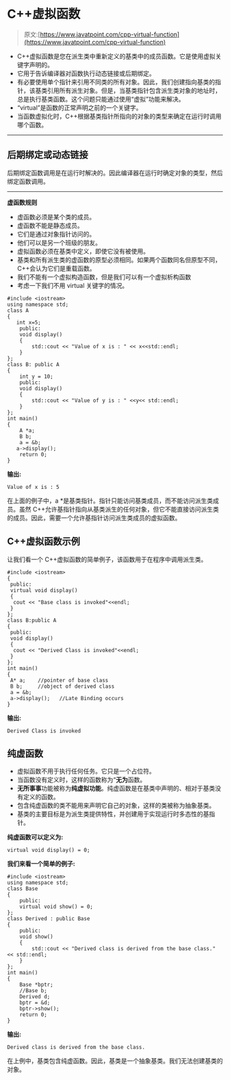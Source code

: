 # C++虚拟函数

> 原文:[https://www.javatpoint.com/cpp-virtual-function](https://www.javatpoint.com/cpp-virtual-function)

*   C++虚拟函数是您在派生类中重新定义的基类中的成员函数。它是使用虚拟关键字声明的。
*   它用于告诉编译器对函数执行动态链接或后期绑定。
*   有必要使用单个指针来引用不同类的所有对象。因此，我们创建指向基类的指针，该基类引用所有派生对象。但是，当基类指针包含派生类对象的地址时，总是执行基类函数。这个问题只能通过使用“虚拟”功能来解决。
*   “virtual”是函数的正常声明之前的一个关键字。
*   当函数虚拟化时，C++根据基类指针所指向的对象的类型来确定在运行时调用哪个函数。

* * *

## 后期绑定或动态链接

后期绑定函数调用是在运行时解决的。因此编译器在运行时确定对象的类型，然后绑定函数调用。

* * *

**虚函数规则**

*   虚函数必须是某个类的成员。
*   虚函数不能是静态成员。
*   它们是通过对象指针访问的。
*   他们可以是另一个班级的朋友。
*   虚拟函数必须在基类中定义，即使它没有被使用。
*   基类和所有派生类的虚函数的原型必须相同。如果两个函数同名但原型不同，C++会认为它们是重载函数。
*   我们不能有一个虚拟构造函数，但是我们可以有一个虚拟析构函数
*   考虑一下我们不用 virtual 关键字的情况。

```
#include <iostream>
using namespace std;
class A
{
   int x=5;
    public:
    void display()
    {
        std::cout << "Value of x is : " << x<<std::endl;
    }
};
class B: public A
{
    int y = 10;
    public:
    void display()
    {
        std::cout << "Value of y is : " <<y<< std::endl;
    }
};
int main()
{
    A *a;
    B b;
    a = &b;
   a->display();
    return 0;
}

```

**输出:**

```
Value of x is : 5

```

在上面的例子中，a *是基类指针。指针只能访问基类成员，而不能访问派生类成员。虽然 C++允许基指针指向从基类派生的任何对象，但它不能直接访问派生类的成员。因此，需要一个允许基指针访问派生类成员的虚拟函数。

## C++虚拟函数示例

让我们看一个 C++虚拟函数的简单例子，该函数用于在程序中调用派生类。

```
#include <iostream>  
{  
 public:  
 virtual void display()  
 {  
  cout << "Base class is invoked"<<endl;  
 }  
};  
class B:public A  
{  
 public:  
 void display()  
 {  
  cout << "Derived Class is invoked"<<endl;  
 }  
};  
int main()  
{  
 A* a;    //pointer of base class  
 B b;     //object of derived class  
 a = &b;  
 a->display();   //Late Binding occurs  
}  

```

**输出:**

```
Derived Class is invoked  

```

## 纯虚函数

*   虚拟函数不用于执行任何任务。它只是一个占位符。
*   当函数没有定义时，这样的函数称为“**无为**函数。
*   **无所事事**功能被称为**纯虚拟功能**。纯虚函数是在基类中声明的、相对于基类没有定义的函数。
*   包含纯虚函数的类不能用来声明它自己的对象，这样的类被称为抽象基类。
*   基类的主要目标是为派生类提供特性，并创建用于实现运行时多态性的基指针。

**纯虚函数可以定义为:**

```
virtual void display() = 0; 

```

**我们来看一个简单的例子:**

```
#include <iostream>
using namespace std;
class Base
{
    public:
    virtual void show() = 0;
};
class Derived : public Base
{
    public:
    void show()
    {
        std::cout << "Derived class is derived from the base class." << std::endl;
    }
};
int main()
{
    Base *bptr;
    //Base b;
    Derived d;
    bptr = &d;
    bptr->show();
    return 0;
}

```

**输出:**

```
Derived class is derived from the base class.

```

在上例中，基类包含纯虚函数。因此，基类是一个抽象基类。我们无法创建基类的对象。
